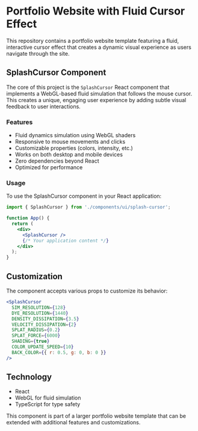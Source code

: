 # Portfolio Website with Fluid Cursor Effect

This repository contains a portfolio website template featuring a fluid, interactive cursor effect that creates a dynamic visual experience as users navigate through the site.

## SplashCursor Component

The core of this project is the `SplashCursor` React component that implements a WebGL-based fluid simulation that follows the mouse cursor. This creates a unique, engaging user experience by adding subtle visual feedback to user interactions.

### Features

- Fluid dynamics simulation using WebGL shaders
- Responsive to mouse movements and clicks
- Customizable properties (colors, intensity, etc.)
- Works on both desktop and mobile devices
- Zero dependencies beyond React
- Optimized for performance

### Usage

To use the SplashCursor component in your React application:

```jsx
import { SplashCursor } from './components/ui/splash-cursor';

function App() {
  return (
    <div>
      <SplashCursor />
      {/* Your application content */}
    </div>
  );
}
```

## Customization

The component accepts various props to customize its behavior:

```jsx
<SplashCursor 
  SIM_RESOLUTION={128}
  DYE_RESOLUTION={1440}
  DENSITY_DISSIPATION={3.5}
  VELOCITY_DISSIPATION={2}
  SPLAT_RADIUS={0.2}
  SPLAT_FORCE={6000}
  SHADING={true}
  COLOR_UPDATE_SPEED={10}
  BACK_COLOR={{ r: 0.5, g: 0, b: 0 }}
/>
```

## Technology

- React
- WebGL for fluid simulation
- TypeScript for type safety

This component is part of a larger portfolio website template that can be extended with additional features and customizations.
